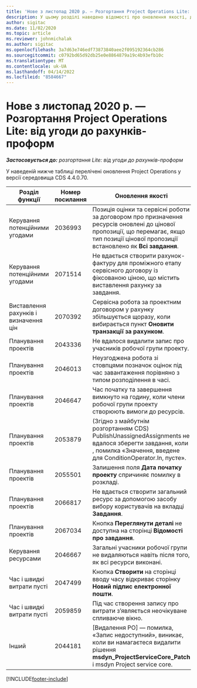 ```yaml
---
title: 'Нове з листопад 2020 р. — Розгортання Project Operations Lite: від угоди до рахунків-проформ'
description: У цьому розділі наведено відомості про оновлення якості, доступні у випуску розгортання Project Operations Lite в листопаді 2020 р. — від угоди до рахунків-проформ.
author: sigitac
ms.date: 11/02/2020
ms.topic: article
ms.reviewer: johnmichalak
ms.author: sigitac
ms.openlocfilehash: 3a7d63e746edf73873840aee2f095192364cb286
ms.sourcegitcommit: c0792bd65d92db25e0e8864879a19c4b93efb10c
ms.translationtype: MT
ms.contentlocale: uk-UA
ms.lasthandoff: 04/14/2022
ms.locfileid: "8584667"
---
```

# <a name="whats-new-november-2020---project-operations-lite-deployment---deal-to-proforma-invoicing"></a>Нове з листопад 2020 р. — Розгортання Project Operations Lite: від угоди до рахунків-проформ

_**Застосовується до:** розгортання Lite: від угоди до рахунків-проформ_

У наведеній нижче таблиці перелічені оновлення Project Operations у версії середовища CDS 4.4.0.70.

| Розділ функції                 | Номер посилання | Оновлення якості                                                                                                                                                                    |
|------------------------------|------------------|-----------------------------------------------------------------------------------------------------------------------------------------------------------------------------------|
| Керування потенційними угодами       | 2036993          | Позиція оцінки та сервісні роботи за договором про призначення ресурсів оновлені до цінової пропозиції, що перемагає, якщо тип позиції цінової пропозиції встановлено як **Всі завдання**.                                                 |
| Керування потенційними угодами       | 2071514          | Не вдається створити рахунок-фактуру для проміжного етапу сервісного договору із фіксованою ціною, що містить виставлення рахунку за завдання.                                                                          |
| Виставлення рахунків і визначення цін          | 2070392          | Сервісна робота за проектним договором у рахунку збільшується щоразу, коли вибирається пункт **Оновити транзакції за рахунком**.                                                                       |
| Планування проектів             | 2043336          | Не вдалося видалити запис про учасників робочої групи проекту.                                                                                                                                    |
| Планування проектів             | 2046013          | Неузгоджена робота зі стовпцями позначок оцінок під час завантаження порівняно з типом розподілення в часі.                                                                                   |
| Планування проектів             | 2046647          | Час початку та завершення вимкнуто на годину, коли члени робочої групи проекту створюють вимоги до ресурсів.                                                                      |
| Планування проектів             | 2053879          | (Згідно з майбутнім розгортанням CDS)   PublishUnassignedAssignments   не вдалося зберегти завдання, коли   , помилка «Значення, введене для ConditionOperator.In, пусте». |
| Планування проектів             | 2055501          | Залишення поля **Дата початку проекту** спричиняє помилку в розкладі.                                                                                                      |
| Планування проектів             | 2066817          | Не вдається створити загальний ресурс за допомогою засобу вибору користувачів на вкладці **Завдання**.                                                                                               |
| Планування проектів             | 2067034          | Кнопка **Переглянути деталі** не доступна на сторінці **Відомості про завдання**.                                                                                                         |
| Керування ресурсами          | 2046667          | Загальні учасники робочої групи не видаляються навіть після того, як всі ресурси виконані.                                                                                                     |
| Час і швидкі витрати пусті | 2047499          | Кнопка **Створити** на сторінці вводу часу відкриває сторінку **Новий підпис електронної пошти**.                                                                                               |
| Час і швидкі витрати пусті | 2059859          | Під час створення запису про витрати з’являється неочікуване спливаюче вікно.                                                                                                                         |
| Інший                        | 2044181          | [Видалення РО] — помилка,   «Запис недоступний», виникає, коли ви намагаєтеся видалити рішення   **msdyn_ProjectServiceCore_Patch** і msdyn Project service core.        |


[!INCLUDE[footer-include](../../includes/footer-banner.md)]